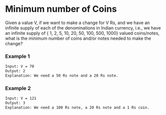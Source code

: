 # Minimum number of Coins

Given a value V, if we want to make a change for V Rs, and we have an infinite supply of each of the denominations in Indian currency, i.e., we have an infinite supply of { 1, 2, 5, 10, 20, 50, 100, 500, 1000} valued coins/notes, what is the minimum number of coins and/or notes needed to make the change?

### Example 1
```sh
Input: V = 70
Output: 2
Explanation: We need a 50 Rs note and a 20 Rs note.
```

### Example 2
```sh
Input: V = 121
Output: 3
Explanation: We need a 100 Rs note, a 20 Rs note and a 1 Rs coin.
```
